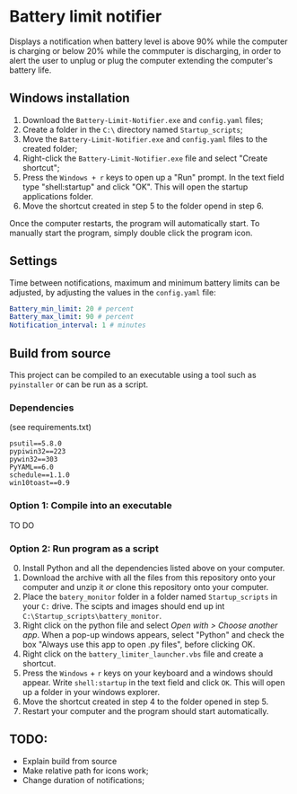 # Battery limit notifier

Displays a notification when battery level is above 90% while the computer is charging or below 20% while the commputer is discharging, in order to alert the user to unplug or plug the computer extending the computer's battery life.


## Windows installation

1. Download the `Battery-Limit-Notifier.exe` and `config.yaml` files;
2. Create a folder in the `C:\` directory named `Startup_scripts`;
3. Move the `Battery-Limit-Notifier.exe` and `config.yaml` files to the created folder;
4. Right-click the `Battery-Limit-Notifier.exe` file and select "Create shortcut";
5. Press the `Windows + r` keys to open up a "Run" prompt. In the text field type "shell:startup" and click "OK". This will open the startup applications folder.
6. Move the shortcut created in step 5 to the folder opend in step 6.

Once the computer restarts, the program will automatically start. 
To manually start the program, simply double click the program icon.

## Settings

Time between notifications, maximum and minimum battery limits can be adjusted, by adjusting the values in the `config.yaml` file:
```yaml
Battery_min_limit: 20 # percent
Battery_max_limit: 90 # percent
Notification_interval: 1 # minutes
```

## Build from source

This project can be compiled to an executable using a tool such as `pyinstaller` or can be run as a script. 

### Dependencies
(see requirements.txt)
```
psutil==5.8.0
pypiwin32==223
pywin32==303
PyYAML==6.0
schedule==1.1.0
win10toast==0.9
```

### Option 1: Compile into an executable

TO DO

### Option 2: Run program as a script

0. Install Python and all the dependencies listed above on your computer.
1. Download the archive with all the files from this repository onto your computer and unzip it *or* clone this repository onto your computer.
2. Place the `batery_monitor` folder in a folder named `Startup_scripts` in your `C:` drive. The scipts and images should end up int `C:\Startup_scripts\battery_monitor`.
3. Right click on the python file and select *Open with > Choose another app*. When a pop-up windows appears, select "Python" and check the box "Always use this app to open .py files", before clicking OK.
4. Right click on the `battery_limiter_launcher.vbs` file and create a shortcut.
5. Press the `Windows` + `r` keys on your keyboard and a windows should appear. Write `shell:startup` in the text field and click `OK`. This will open up a folder in your windows explorer.
6. Move the shortcut created in step 4 to the folder opened in step 5.
7. Restart your computer and the program should start automatically.


## TODO:
- Explain build from source
- Make relative path for icons work;
- Change duration of notifications;
